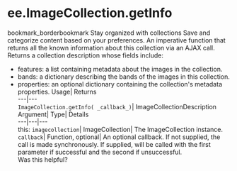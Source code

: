  
#  ee.ImageCollection.getInfo 
bookmark_borderbookmark Stay organized with collections  Save and categorize content based on your preferences.
An imperative function that returns all the known information about this collection via an AJAX call. 
Returns a collection description whose fields include:
- features: a list containing metadata about the images in the collection.
- bands: a dictionary describing the bands of the images in this collection.
- properties: an optional dictionary containing the collection's metadata properties.
Usage| Returns  
---|---  
`ImageCollection.getInfo( _callback_)`| ImageCollectionDescription  
Argument| Type| Details  
---|---|---  
this: `imagecollection`| ImageCollection| The ImageCollection instance.  
`callback`| Function, optional| An optional callback. If not supplied, the call is made synchronously. If supplied, will be called with the first parameter if successful and the second if unsuccessful.  
Was this helpful?
